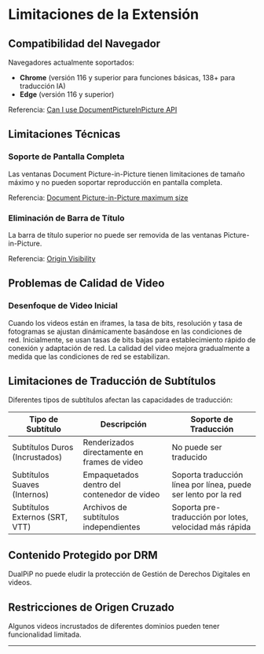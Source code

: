 # Limitaciones de la Extensión

## Compatibilidad del Navegador

Navegadores actualmente soportados:

- **Chrome** (versión 116 y superior para funciones básicas, 138+ para traducción IA)
- **Edge** (versión 116 y superior)

Referencia: [Can I use DocumentPictureInPicture API](https://caniuse.com/?search=DocumentPictureInPicture)

## Limitaciones Técnicas

### Soporte de Pantalla Completa

Las ventanas Document Picture-in-Picture tienen limitaciones de tamaño máximo y no pueden soportar reproducción en pantalla completa.

Referencia: [Document Picture-in-Picture maximum size](https://wicg.github.io/document-picture-in-picture/#maximum-size)

### Eliminación de Barra de Título

La barra de título superior no puede ser removida de las ventanas Picture-in-Picture.

Referencia: [Origin Visibility](https://wicg.github.io/document-picture-in-picture/#origin-visibility)

## Problemas de Calidad de Video

### Desenfoque de Video Inicial

Cuando los videos están en iframes, la tasa de bits, resolución y tasa de fotogramas se ajustan dinámicamente basándose en las condiciones de red. Inicialmente, se usan tasas de bits bajas para establecimiento rápido de conexión y adaptación de red. La calidad del video mejora gradualmente a medida que las condiciones de red se estabilizan.

## Limitaciones de Traducción de Subtítulos

Diferentes tipos de subtítulos afectan las capacidades de traducción:

| Tipo de Subtítulo              | Descripción                                  | Soporte de Traducción                                          |
| ------------------------------ | -------------------------------------------- | -------------------------------------------------------------- |
| Subtítulos Duros (Incrustados) | Renderizados directamente en frames de video | No puede ser traducido                                         |
| Subtítulos Suaves (Internos)   | Empaquetados dentro del contenedor de video  | Soporta traducción línea por línea, puede ser lento por la red |
| Subtítulos Externos (SRT, VTT) | Archivos de subtítulos independientes        | Soporta pre-traducción por lotes, velocidad más rápida         |

## Contenido Protegido por DRM

DualPiP no puede eludir la protección de Gestión de Derechos Digitales en videos.

## Restricciones de Origen Cruzado

Algunos videos incrustados de diferentes dominios pueden tener funcionalidad limitada.

---
